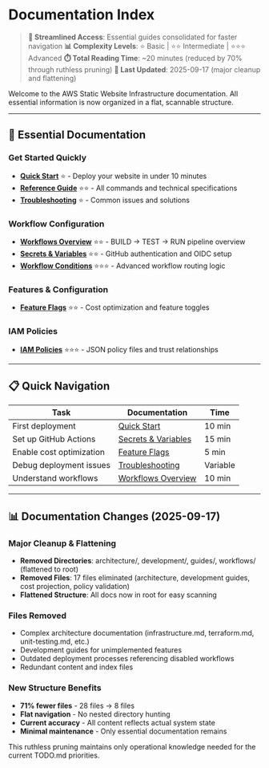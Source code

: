 # Documentation Index

> **🎯 Streamlined Access**: Essential guides consolidated for faster navigation
> **📊 Complexity Levels**: ⭐ Basic | ⭐⭐ Intermediate | ⭐⭐⭐ Advanced
> **⏱️ Total Reading Time**: ~20 minutes (reduced by 70% through ruthless pruning)
> **🔄 Last Updated**: 2025-09-17 (major cleanup and flattening)

Welcome to the AWS Static Website Infrastructure documentation. All essential information is now organized in a flat, scannable structure.

---

## 🚀 Essential Documentation

### Get Started Quickly
- **[Quick Start](quickstart.md)** ⭐ - Deploy your website in under 10 minutes
- **[Reference Guide](reference.md)** ⭐⭐ - All commands and technical specifications
- **[Troubleshooting](troubleshooting.md)** ⭐ - Common issues and solutions

### Workflow Configuration
- **[Workflows Overview](workflows.md)** ⭐⭐ - BUILD → TEST → RUN pipeline overview
- **[Secrets & Variables](secrets-and-variables.md)** ⭐⭐ - GitHub authentication and OIDC setup
- **[Workflow Conditions](workflow-conditions.md)** ⭐⭐⭐ - Advanced workflow routing logic

### Features & Configuration
- **[Feature Flags](feature-flags.md)** ⭐⭐ - Cost optimization and feature toggles

### IAM Policies
- **[IAM Policies](iam-policies/)** ⭐⭐⭐ - JSON policy files and trust relationships

---

## 📋 Quick Navigation

| Task | Documentation | Time |
|------|---------------|------|
| First deployment | [Quick Start](quickstart.md) | 10 min |
| Set up GitHub Actions | [Secrets & Variables](secrets-and-variables.md) | 15 min |
| Enable cost optimization | [Feature Flags](feature-flags.md) | 5 min |
| Debug deployment issues | [Troubleshooting](troubleshooting.md) | Variable |
| Understand workflows | [Workflows Overview](workflows.md) | 10 min |

---

## 📊 Documentation Changes (2025-09-17)

### Major Cleanup & Flattening
- **Removed Directories**: architecture/, development/, guides/, workflows/ (flattened to root)
- **Removed Files**: 17 files eliminated (architecture, development guides, cost projection, policy validation)
- **Flattened Structure**: All docs now in root for easy scanning

### Files Removed
- Complex architecture documentation (infrastructure.md, terraform.md, unit-testing.md, etc.)
- Development guides for unimplemented features
- Outdated deployment processes referencing disabled workflows
- Redundant content and index files

### New Structure Benefits
- **71% fewer files** - 28 files → 8 files
- **Flat navigation** - No nested directory hunting
- **Current accuracy** - All content reflects actual system state
- **Minimal maintenance** - Only essential documentation remains

This ruthless pruning maintains only operational knowledge needed for the current TODO.md priorities.